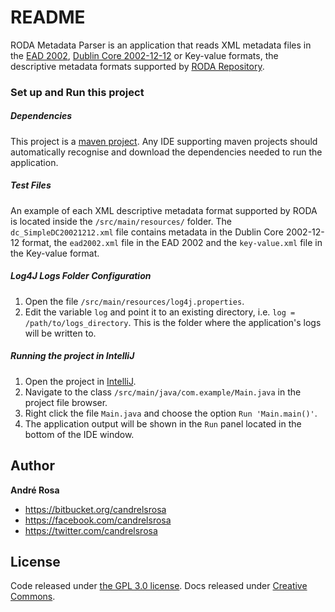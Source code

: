 # README #

RODA Metadata Parser is an application that reads XML metadata files in the [EAD 2002](https://www.loc.gov/ead/eadschema.html), 
[Dublin Core 2002-12-12](http://dublincore.org/schemas/xmls/) or Key-value formats, the descriptive metadata formats 
supported by [RODA Repository](https://demo.roda-community.org/).

### Set up and Run this project ###

##### Dependencies #####

This project is a [maven project](https://maven.apache.org/guides/getting-started/maven-in-five-minutes.html). 
Any IDE supporting maven projects should automatically recognise and download the dependencies needed to run the application.

##### Test Files #####

An example of each XML descriptive metadata format supported by RODA is located inside the ```/src/main/resources/``` folder.
The ```dc_SimpleDC20021212.xml``` file contains metadata in the Dublin Core 2002-12-12 format, the ```ead2002.xml``` file in the 
EAD 2002 and the ```key-value.xml``` file in the Key-value format.

##### Log4J Logs Folder Configuration #####

1. Open the file ```/src/main/resources/log4j.properties```.
2. Edit the variable ```log``` and point it to an existing directory, i.e. ```log = /path/to/logs_directory```. 
This is the folder where the application's logs will be written to.


##### Running the project in IntelliJ #####


1. Open the project in [IntelliJ](https://www.jetbrains.com/idea/).
2. Navigate to the class ```/src/main/java/com.example/Main.java``` in the project file browser.
3. Right click the file ```Main.java``` and choose the option ```Run 'Main.main()'```.
4. The application output will be shown in the ```Run``` panel located in the bottom of the IDE window.


## Author

**André Rosa**

* <https://bitbucket.org/candrelsrosa>
* <https://facebook.com/candrelsrosa>
* <https://twitter.com/candrelsrosa>



## License

Code released under [the GPL 3.0 license](https://opensource.org/licenses/GPL-3.0). Docs released under [Creative Commons](https://creativecommons.org/licenses/by/4.0/legalcode).